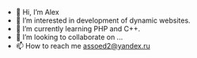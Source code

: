 - 👋 Hi, I’m Alex
- 👀 I’m interested in development of dynamic websites. 
- 🌱 I’m currently learning PHP and C++.
- 💞️ I’m looking to collaborate on ...
- 📫 How to reach me assoed2@yandex.ru

<!---
assoed/assoed is a ✨ special ✨ repository because its `README.md` (this file) appears on your GitHub profile.
You can click the Preview link to take a look at your changes.
--->

